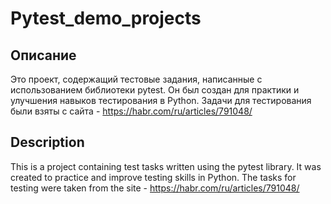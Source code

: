 # Pytest_demo_projects

## Описание 

Это проект, содержащий тестовые задания, написанные с использованием библиотеки pytest. 
Он был создан для практики и улучшения навыков тестирования в Python. 
Задачи для тестирования были взяты с сайта - https://habr.com/ru/articles/791048/ 

## Description 
This is a project containing test tasks written using the pytest library. 
It was created to practice and improve testing skills in Python.
The tasks for testing were taken from the site - https://habr.com/ru/articles/791048/

